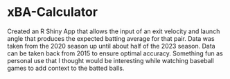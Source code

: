# xBA-Calculator

Created an R Shiny App that allows the input of an exit velocity and launch angle that produces the expected batting average for that pair. Data was taken from the 2020 season up until about half of the 2023 season. Data can be taken back from 2015 to ensure optimal accuracy. Something fun as personal use that I thought would be interesting while watching baseball games to add context to the batted balls.
